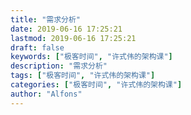 ```yaml
---
title: "需求分析"
date: 2019-06-16 17:25:21
lastmod: 2019-06-16 17:25:21
draft: false
keywords: ["极客时间", "许式伟的架构课"]
description: "需求分析"
tags: ["极客时间", "许式伟的架构课"]
categories: ["极客时间", "许式伟的架构课"]
author: "Alfons"
---
```

<!--more-->
